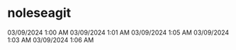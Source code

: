 # noleseagit
03/09/2024 1:00 AM
03/09/2024 1:01 AM
03/09/2024 1:05 AM
03/09/2024 1:03 AM
03/09/2024 1:06 AM